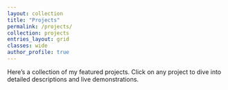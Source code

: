 ```yaml
---
layout: collection
title: "Projects"
permalink: /projects/
collection: projects
entries_layout: grid
classes: wide
author_profile: true
---
```


Here’s a collection of my featured projects. Click on any project to dive into detailed descriptions and live demonstrations.